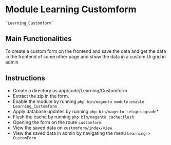 # Module Learning Customform

    `Learning_Customform`
    
## Main Functionalities
To create a custom form on the frontend and save the data and get the data in the frontend of some other page and show the data in a  custom Ui grid in admin

## Instructions
- Create a directory as app/code/Learning/Customform
- Extract the zip in the form.
- Enable the module by running `php bin/magento module:enable Learning_Customform`
- Apply database updates by running `php bin/magento setup:upgrade`\*
- Flush the cache by running `php bin/magento cache:flush`
- Opening the form on the route `customform`
- View the saved data on `customform/index/view`
- View the saved data in admin by navigating the menu `Learning-> CustomForm`